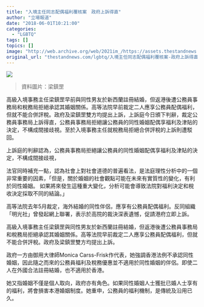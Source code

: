 ```yaml
---
title: "入境主任同志配偶福利覆核案　政府上訴得直"
author: "立場報道"
date: "2018-06-01T10:21:00"
categories:
  - "LGBTQ"
tags: []
topics: []
image: "http://web.archive.org/web/2021im_/https://assets.thestandnews.com/media/photos/Rainbow_flag_on_white_background_-_harvey_milk_plaza2C_san_francisco_28_DgY8pJM.png"
original_url: "thestandnews.com/lgbtq/入境主任同志配偶福利覆核案-政府上訴得直"
---
```

![](http://web.archive.org/web/2021im_/https://assets.thestandnews.com/media/photos/Rainbow_flag_on_white_background_-_harvey_milk_plaza2C_san_francisco_28_DgY8pJM.png)
> 資料圖片：梁鎮罡

高級入境事務主任梁鎮罡早前與同性男友於新西蘭註冊結婚，但返港後遭公務員事務局和稅務局拒絕承認其婚姻關係。高等法院早前裁定二人應享公務員配偶福利，但就不能合併評稅。政府及梁鎮罡雙方均提出上訴，上訴庭今日頒下判辭，裁定公務員事務局上訴得直，公務員事務局拒絕讓公務員的同性婚姻配偶享福利及津貼的決定，不構成間接歧視。至於入境事務主任就稅務局拒絕合併評稅的上訴則遭駁回。

上訴庭的判辭認為，公務員事務局拒絕讓公務員的同性婚姻配偶享福利及津貼的決定，不構成間接歧視，

法官同時補充一點，認為社會上對社會道德的普遍看法，是法庭理性分析中的一個非常重要的因素，「但是，關於婚姻的社會觀點可能在未來有實質性的變化，有利於同性婚姻。 如果將來發生這種重大變化，分析可能會導致法院對福利決定和稅收決定採取不同的結論。」

高等法院去年5月裁定，海外結婚的同性伴侶，應享有公務員配偶福利。反同組織「明光社」曾發起網上聯署，表示於高院的裁決深表遺憾，促請港府立即上訴。

高級入境事務主任梁鎮罡與同性男友於新西蘭註冊結婚，但返港後遭公務員事務局和稅務局拒絕承認其婚姻關係。高等法院早前裁定二人應享公務員配偶福利，但就不能合併評稅。政府及梁鎮罡雙方均提出上訴。

政府一方由御用大律師Monica Carss-Frisk作代表，她強調香港法例不承認同性婚姻，因此隨之而來的公務員福利及稅務優惠並不適用於同性婚姻的伴侶。即使二人在外國合法註冊結婚，也不適用於香港。

她又指婚姻不僅是個人取向，政府亦有角色。如果同性婚姻人士獲批已婚人士享有的福利，將會損害本港婚姻制度。她重申，公務員的福利機制，是傳統及沿用已久。